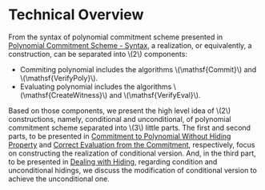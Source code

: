 # Technical Overview

From the syntax of polynomial commitment scheme presented in [Polynomial Commitment Scheme - Syntax](./../pcs_definition/syntax.md), a realization, or equivalently, a construction, can be separated into \\(2\\) components:
- Commiting polynomial includes the algorithms \\(\mathsf{Commit}\\) and \\(\mathsf{VerifyPoly}\\).
- Evaluating polynomial includes the algorithms \\(\mathsf{CreateWitness}\\) and \\(\mathsf{VerifyEval}\\).

Based on those components, we present the high level idea of \\(2\\) constructions, namely, conditional and unconditional, of polynomial commitment scheme separated into \\(3\\) little parts. The first and second parts, to be presented in [Commitment to Polynomial Without Hiding Property](./commitment_without_hiding.md) and [Correct Evaluation from the Commitment](./correct_evaluation_from_commitment.md), respectively, focus on constructing the realization of conditional version. And, in the third part, to be presented in [Dealing with Hiding](./dealing_with_hiding.md), regarding condition and unconditional hidings, we discuss the modification of conditional version to achieve the unconditional one.
